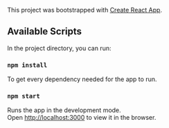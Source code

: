 This project was bootstrapped with [Create React App](https://github.com/facebook/create-react-app).

## Available Scripts

In the project directory, you can run:

### `npm install`

To get every dependency needed for the app to run.

### `npm start`

Runs the app in the development mode.<br>
Open [http://localhost:3000](http://localhost:3000) to view it in the browser.



